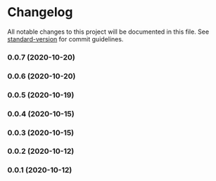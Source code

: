# Changelog

All notable changes to this project will be documented in this file. See [standard-version](https://github.com/conventional-changelog/standard-version) for commit guidelines.

### 0.0.7 (2020-10-20)

### 0.0.6 (2020-10-20)

### 0.0.5 (2020-10-19)

### 0.0.4 (2020-10-15)

### 0.0.3 (2020-10-15)

### 0.0.2 (2020-10-12)

### 0.0.1 (2020-10-12)
